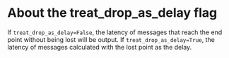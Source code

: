 # About the treat_drop_as_delay flag

If `treat_drop_as_delay=False`, the latency of messages that reach the end point without being lost will be output.
If `treat_drop_as_delay=True`, the latency of messages calculated with the lost point as the delay.

